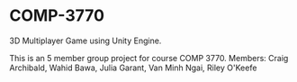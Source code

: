 # COMP-3770
3D Multiplayer Game using Unity Engine.

This is an 5 member group project for course COMP 3770.
Members: Craig Archibald, Wahid Bawa, Julia Garant, Van Minh Ngai, Riley O'Keefe
